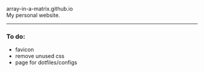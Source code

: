 array-in-a-matrix.github.io <br>
My personal website.

---

### To do:

- favicon
- remove unused css
- page for dotfiles/configs
